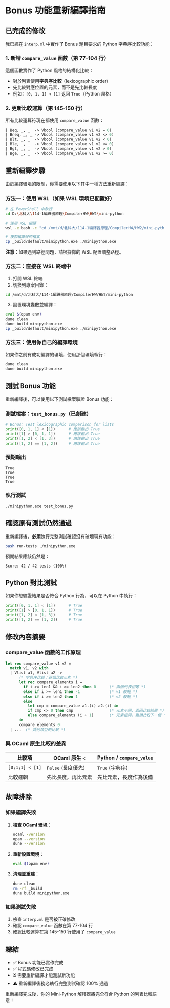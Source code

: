 # Bonus 功能重新編譯指南

## 已完成的修改

我已經在 `interp.ml` 中實作了 Bonus 題目要求的 Python 字典序比較功能：

### 1. 新增 `compare_value` 函數（第 77-104 行）

這個函數實作了 Python 風格的結構化比較：
- 對於列表使用**字典序比較**（lexicographic order）
- 先比較對應位置的元素，而不是先比較長度
- 例如：`[0, 1, 1] < [1]` 返回 `True`（Python 風格）

### 2. 更新比較運算（第 145-150 行）

所有比較運算符現在都使用 `compare_value` 函數：
```ocaml
| Beq, _, _  -> Vbool (compare_value v1 v2 = 0)
| Bneq, _, _ -> Vbool (compare_value v1 v2 <> 0)
| Blt, _, _  -> Vbool (compare_value v1 v2 < 0)
| Ble, _, _  -> Vbool (compare_value v1 v2 <= 0)
| Bgt, _, _  -> Vbool (compare_value v1 v2 > 0)
| Bge, _, _  -> Vbool (compare_value v1 v2 >= 0)
```

## 重新編譯步驟

由於編譯環境的限制，你需要使用以下其中一種方法重新編譯：

### 方法一：使用 WSL（如果 WSL 環境已配置好）

```bash
# 在 PowerShell 中執行
cd D:\北科大\114-1編譯器原理\CompilerHW\HW2\mini-python

# 使用 WSL 編譯
wsl -e bash -c "cd /mnt/d/北科大/114-1編譯器原理/CompilerHW/HW2/mini-python && eval \$(opam env) && dune build minipython.exe"

# 複製編譯好的檔案
cp _build/default/minipython.exe ./minipython.exe
```

**注意**：如果遇到路徑問題，請根據你的 WSL 配置調整路徑。

### 方法二：直接在 WSL 終端中

1. 打開 WSL 終端
2. 切換到專案目錄：
```bash
cd /mnt/d/北科大/114-1編譯器原理/CompilerHW/HW2/mini-python
```

3. 設置環境變數並編譯：
```bash
eval $(opam env)
dune clean
dune build minipython.exe
cp _build/default/minipython.exe ./minipython.exe
```

### 方法三：使用你自己的編譯環境

如果你之前有成功編譯的環境，使用那個環境執行：
```bash
dune clean
dune build minipython.exe
```

## 測試 Bonus 功能

重新編譯後，可以使用以下測試檔案驗證 Bonus 功能：

### 測試檔案：`test_bonus.py`（已創建）

```python
# Bonus: Test lexicographic comparison for lists
print([0, 1, 1] < [1])      # 應該輸出 True
print([1] > [0, 1, 1])      # 應該輸出 True
print([1, 2] < [1, 3])      # 應該輸出 True
print([1, 2] == [1, 2])     # 應該輸出 True
```

### 預期輸出

```
True
True
True
True
```

### 執行測試

```bash
./minipython.exe test_bonus.py
```

## 確認原有測試仍然通過

重新編譯後，**必須**執行完整測試確認沒有破壞現有功能：

```bash
bash run-tests ./minipython.exe
```

預期結果應該仍然是：
```
Score: 42 / 42 tests (100%)
```

## Python 對比測試

如果你想驗證結果是否符合 Python 行為，可以在 Python 中執行：

```python
print([0, 1, 1] < [1])      # True
print([1] > [0, 1, 1])      # True
print([1, 2] < [1, 3])      # True
print([1, 2] == [1, 2])     # True
```

## 修改內容摘要

### compare_value 函數的工作原理

```ocaml
let rec compare_value v1 v2 =
  match v1, v2 with
  | Vlist a1, Vlist a2 ->
      (* 字典序比較：逐個比較元素 *)
      let rec compare_elements i =
        if i >= len1 && i >= len2 then 0      (* 兩個列表相等 *)
        else if i >= len1 then -1             (* v1 較短 *)
        else if i >= len2 then 1              (* v2 較短 *)
        else
          let cmp = compare_value a1.(i) a2.(i) in
          if cmp <> 0 then cmp                (* 元素不同，返回比較結果 *)
          else compare_elements (i + 1)       (* 元素相同，繼續比較下一個 *)
      in
      compare_elements 0
  | ...  (* 其他類型的比較 *)
```

### 與 OCaml 原生比較的差異

| 比較項 | OCaml 原生 `<` | Python / `compare_value` |
|--------|---------------|-------------------------|
| `[0;1;1] < [1]` | `False` (長度優先) | `True` (字典序) |
| 比較邏輯 | 先比長度，再比元素 | 先比元素，長度作為後備 |

## 故障排除

### 如果編譯失敗

1. **檢查 OCaml 環境**：
   ```bash
   ocaml -version
   opam --version
   dune --version
   ```

2. **重新設置環境**：
   ```bash
   eval $(opam env)
   ```

3. **清理並重建**：
   ```bash
   dune clean
   rm -rf _build
   dune build minipython.exe
   ```

### 如果測試失敗

1. 檢查 `interp.ml` 是否被正確修改
2. 確認 `compare_value` 函數在第 77-104 行
3. 確認比較運算在第 145-150 行使用了 `compare_value`

## 總結

- ✅ Bonus 功能已實作完成
- ✅ 程式碼修改已完成
- ⏳ 需要重新編譯才能測試新功能
- ⚠️ 重新編譯後務必執行完整測試確認 100% 通過

重新編譯完成後，你的 Mini-Python 解釋器將完全符合 Python 的列表比較語意！
